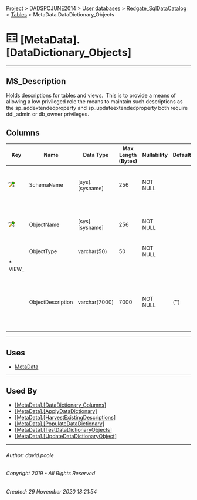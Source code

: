 #### 

[Project](../../../../readme.md) > [DADSPCJUNE2014](../../../readme.md) > [User databases](../../readme.md) > [Redgate_SqlDataCatalog](../readme.md) > [Tables](Tables.md) > MetaData.DataDictionary_Objects

# ![Tables](../../../../Images/Table32.png) [MetaData].[DataDictionary_Objects]

---

## <a name="#description"></a>MS_Description

Holds descriptions for tables and views.  This is to provide a means of allowing a low privileged role the means to maintain such descriptions as the sp_addextendedproperty and sp_updateextendedproperty both require ddl_admin or db_owner privileges.

## <a name="#columns"></a>Columns

| Key | Name | Data Type | Max Length (Bytes) | Nullability | Default | Description |
|---|---|---|---|---|---|---|
| [![Cluster Primary Key PK_DataDictionary_Objects: SchemaName\ObjectName](../../../../Images/pkcluster.png)](#indexes) | SchemaName | [sys].[sysname] | 256 | NOT NULL |  | _The schema name in which the object resides_ |
| [![Cluster Primary Key PK_DataDictionary_Objects: SchemaName\ObjectName](../../../../Images/pkcluster.png)](#indexes) | ObjectName | [sys].[sysname] | 256 | NOT NULL |  | _The object name where the object is a table or view_ |
|  | ObjectType | varchar(50) | 50 | NOT NULL |  | _* TABLE
		* VIEW_ |
|  | ObjectDescription | varchar(7000) | 7000 | NOT NULL | ('') | _User friendly text describing the use and any relevant detail about the table or view_ |


---

## <a name="#uses"></a>Uses

* [MetaData](../Security/Schemas/MetaData.md)


---

## <a name="#usedby"></a>Used By

* [[MetaData].[DataDictionary_Columns]](DataDictionary_Columns.md)
* [[MetaData].[ApplyDataDictionary]](../Programmability/Stored_Procedures/ApplyDataDictionary.md)
* [[MetaData].[HarvestExistingDescriptions]](../Programmability/Stored_Procedures/HarvestExistingDescriptions.md)
* [[MetaData].[PopulateDataDictionary]](../Programmability/Stored_Procedures/PopulateDataDictionary.md)
* [[MetaData].[TestDataDictionaryObjects]](../Programmability/Stored_Procedures/TestDataDictionaryObjects.md)
* [[MetaData].[UpdateDataDictionaryObject]](../Programmability/Stored_Procedures/UpdateDataDictionaryObject.md)


---

###### Author:  david.poole

###### Copyright 2019 - All Rights Reserved

###### Created: 29 November 2020 18:21:54

